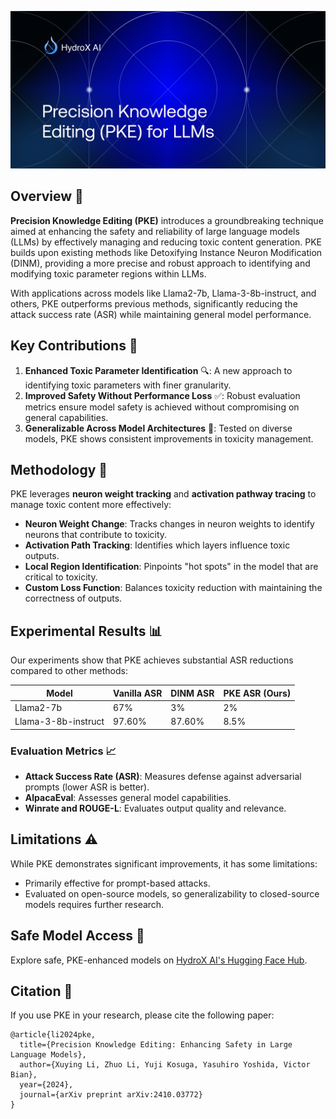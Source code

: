 ![PKE Overview](./PKE.jpeg)

## Overview 🚀

**Precision Knowledge Editing (PKE)** introduces a groundbreaking technique aimed at enhancing the safety and reliability of large language models (LLMs) by effectively managing and reducing toxic content generation. PKE builds upon existing methods like Detoxifying Instance Neuron Modification (DINM), providing a more precise and robust approach to identifying and modifying toxic parameter regions within LLMs.

With applications across models like Llama2-7b, Llama-3-8b-instruct, and others, PKE outperforms previous methods, significantly reducing the attack success rate (ASR) while maintaining general model performance.

## Key Contributions 🎯

1. **Enhanced Toxic Parameter Identification** 🔍: A new approach to identifying toxic parameters with finer granularity.
2. **Improved Safety Without Performance Loss** ✅: Robust evaluation metrics ensure model safety is achieved without compromising on general capabilities.
3. **Generalizable Across Model Architectures** 🔄: Tested on diverse models, PKE shows consistent improvements in toxicity management.

## Methodology 🧩

PKE leverages **neuron weight tracking** and **activation pathway tracing** to manage toxic content more effectively:

- **Neuron Weight Change**: Tracks changes in neuron weights to identify neurons that contribute to toxicity.
- **Activation Path Tracking**: Identifies which layers influence toxic outputs.
- **Local Region Identification**: Pinpoints "hot spots" in the model that are critical to toxicity.
- **Custom Loss Function**: Balances toxicity reduction with maintaining the correctness of outputs.

## Experimental Results 📊

Our experiments show that PKE achieves substantial ASR reductions compared to other methods:

| Model               | Vanilla ASR | DINM ASR | PKE ASR (Ours) |
|---------------------|-------------|----------|-----------------|
| Llama2-7b           | 67%         | 3%       | 2%             |
| Llama-3-8b-instruct | 97.60%      | 87.60%   | 8.5%           |


### Evaluation Metrics 📈

- **Attack Success Rate (ASR)**: Measures defense against adversarial prompts (lower ASR is better).
- **AlpacaEval**: Assesses general model capabilities.
- **Winrate and ROUGE-L**: Evaluates output quality and relevance.

## Limitations ⚠️

While PKE demonstrates significant improvements, it has some limitations:
- Primarily effective for prompt-based attacks.
- Evaluated on open-source models, so generalizability to closed-source models requires further research.

## Safe Model Access 🔗

Explore safe, PKE-enhanced models on [HydroX AI's Hugging Face Hub](https://huggingface.co/hydroxai).

## Citation 📜

If you use PKE in your research, please cite the following paper:
```plaintext
@article{li2024pke,
  title={Precision Knowledge Editing: Enhancing Safety in Large Language Models},
  author={Xuying Li, Zhuo Li, Yuji Kosuga, Yasuhiro Yoshida, Victor Bian},
  year={2024},
  journal={arXiv preprint arXiv:2410.03772}
}

